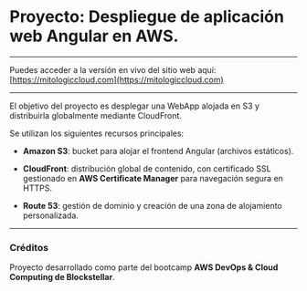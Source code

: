 # Proyecto: Despliegue de aplicación web Angular en AWS.

---
Puedes acceder a la versión en vivo del sitio web aquí:  
[https://mitologiccloud.com](https://mitologiccloud.com)

---

El objetivo del proyecto es desplegar una WebApp alojada en S3 y distribuirla globalmente mediante CloudFront.

Se utilizan los siguientes recursos principales:

* **Amazon S3**: bucket para alojar el frontend Angular (archivos estáticos).

* **CloudFront**: distribución global de contenido, con certificado SSL gestionado en **AWS Certificate Manager** para navegación segura en HTTPS.

* **Route 53**: gestión de dominio y creación de una zona de alojamiento personalizada.





---
### Créditos
Proyecto desarrollado como parte del bootcamp **AWS DevOps & Cloud Computing de Blockstellar**.
